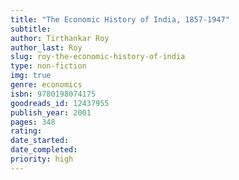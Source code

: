```yaml
---
title: "The Economic History of India, 1857-1947"
subtitle: 
author: Tirthankar Roy
author_last: Roy
slug: roy-the-economic-history-of-india
type: non-fiction
img: true
genre: economics
isbn: 9780198074175
goodreads_id: 12437955
publish_year: 2001
pages: 348
rating: 
date_started:
date_completed:
priority: high
---
```

